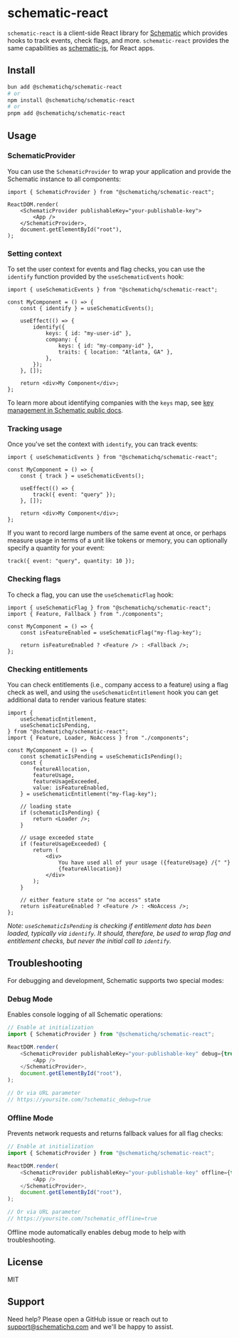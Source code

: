 # schematic-react

`schematic-react` is a client-side React library for [Schematic](https://schematichq.com) which provides hooks to track events, check flags, and more. `schematic-react` provides the same capabilities as [schematic-js](https://github.com/schematichq/schematic-js/tree/main/js), for React apps.

## Install

```bash
bun add @schematichq/schematic-react
# or
npm install @schematichq/schematic-react
# or
pnpm add @schematichq/schematic-react
```

## Usage

### SchematicProvider

You can use the `SchematicProvider` to wrap your application and provide the Schematic instance to all components:

```tsx
import { SchematicProvider } from "@schematichq/schematic-react";

ReactDOM.render(
    <SchematicProvider publishableKey="your-publishable-key">
        <App />
    </SchematicProvider>,
    document.getElementById("root"),
);
```

### Setting context

To set the user context for events and flag checks, you can use the `identify` function provided by the `useSchematicEvents` hook:

```tsx
import { useSchematicEvents } from "@schematichq/schematic-react";

const MyComponent = () => {
    const { identify } = useSchematicEvents();

    useEffect(() => {
        identify({
            keys: { id: "my-user-id" },
            company: {
                keys: { id: "my-company-id" },
                traits: { location: "Atlanta, GA" },
            },
        });
    }, []);

    return <div>My Component</div>;
};
```

To learn more about identifying companies with the `keys` map, see [key management in Schematic public docs](https://docs.schematichq.com/developer_resources/key_management).

### Tracking usage

Once you've set the context with `identify`, you can track events:

```tsx
import { useSchematicEvents } from "@schematichq/schematic-react";

const MyComponent = () => {
    const { track } = useSchematicEvents();

    useEffect(() => {
        track({ event: "query" });
    }, []);

    return <div>My Component</div>;
};
```

If you want to record large numbers of the same event at once, or perhaps measure usage in terms of a unit like tokens or memory, you can optionally specify a quantity for your event:

```tsx
track({ event: "query", quantity: 10 });
```

### Checking flags

To check a flag, you can use the `useSchematicFlag` hook:

```tsx
import { useSchematicFlag } from "@schematichq/schematic-react";
import { Feature, Fallback } from "./components";

const MyComponent = () => {
    const isFeatureEnabled = useSchematicFlag("my-flag-key");

    return isFeatureEnabled ? <Feature /> : <Fallback />;
};
```

### Checking entitlements

You can check entitlements (i.e., company access to a feature) using a flag check as well, and using the `useSchematicEntitlement` hook you can get additional data to render various feature states:

```tsx
import {
    useSchematicEntitlement,
    useSchematicIsPending,
} from "@schematichq/schematic-react";
import { Feature, Loader, NoAccess } from "./components";

const MyComponent = () => {
    const schematicIsPending = useSchematicIsPending();
    const {
        featureAllocation,
        featureUsage,
        featureUsageExceeded,
        value: isFeatureEnabled,
    } = useSchematicEntitlement("my-flag-key");

    // loading state
    if (schematicIsPending) {
        return <Loader />;
    }

    // usage exceeded state
    if (featureUsageExceeded) {
        return (
            <div>
                You have used all of your usage ({featureUsage} /{" "}
                {featureAllocation})
            </div>
        );
    }

    // either feature state or "no access" state
    return isFeatureEnabled ? <Feature /> : <NoAccess />;
};
```

*Note: `useSchematicIsPending` is checking if entitlement data has been loaded, typically via `identify`. It should, therefore, be used to wrap flag and entitlement checks, but never the initial call to `identify`.*

## Troubleshooting

For debugging and development, Schematic supports two special modes:

### Debug Mode

Enables console logging of all Schematic operations:

```typescript
// Enable at initialization
import { SchematicProvider } from "@schematichq/schematic-react";

ReactDOM.render(
    <SchematicProvider publishableKey="your-publishable-key" debug={true}>
        <App />
    </SchematicProvider>,
    document.getElementById("root"),
);

// Or via URL parameter
// https://yoursite.com/?schematic_debug=true
```

### Offline Mode

Prevents network requests and returns fallback values for all flag checks:

```typescript
// Enable at initialization
import { SchematicProvider } from "@schematichq/schematic-react";

ReactDOM.render(
    <SchematicProvider publishableKey="your-publishable-key" offline={true}>
        <App />
    </SchematicProvider>,
    document.getElementById("root"),
);

// Or via URL parameter
// https://yoursite.com/?schematic_offline=true
```

Offline mode automatically enables debug mode to help with troubleshooting.


## License

MIT

## Support

Need help? Please open a GitHub issue or reach out to [support@schematichq.com](mailto:support@schematichq.com) and we'll be happy to assist.
